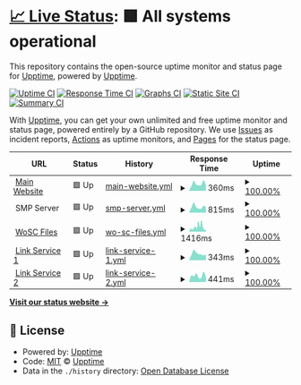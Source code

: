 # [📈 Live Status](https://status.worldofsteelcraft.tk): <!--live status--> **🟩 All systems operational**

This repository contains the open-source uptime monitor and status page for [Upptime](https://upptime.js.org), powered by [Upptime](https://github.com/upptime/upptime).

[![Uptime CI](https://github.com/worldofsteelcraft/statuspage/workflows/Uptime%20CI/badge.svg)](https://github.com/worldofsteelcraft/statuspage/actions?query=workflow%3A%22Uptime+CI%22)
[![Response Time CI](https://github.com/worldofsteelcraft/statuspage/workflows/Response%20Time%20CI/badge.svg)](https://github.com/worldofsteelcraft/statuspage/actions?query=workflow%3A%22Response+Time+CI%22)
[![Graphs CI](https://github.com/worldofsteelcraft/statuspage/workflows/Graphs%20CI/badge.svg)](https://github.com/worldofsteelcraft/statuspage/actions?query=workflow%3A%22Graphs+CI%22)
[![Static Site CI](https://github.com/worldofsteelcraft/statuspage/workflows/Static%20Site%20CI/badge.svg)](https://github.com/worldofsteelcraft/statuspage/actions?query=workflow%3A%22Static+Site+CI%22)
[![Summary CI](https://github.com/worldofsteelcraft/statuspage/workflows/Summary%20CI/badge.svg)](https://github.com/worldofsteelcraft/statuspage/actions?query=workflow%3A%22Summary+CI%22)

With [Upptime](https://upptime.js.org), you can get your own unlimited and free uptime monitor and status page, powered entirely by a GitHub repository. We use [Issues](https://github.com/upptime/upptime/issues) as incident reports, [Actions](https://github.com/worldofsteelcraft/statuspage/actions) as uptime monitors, and [Pages](https://status.worldofsteelcraft.tk) for the status page.

<!--start: status pages-->
<!-- This summary is generated by Upptime (https://github.com/upptime/upptime) -->
<!-- Do not edit this manually, your changes will be overwritten -->
<!-- prettier-ignore -->
| URL | Status | History | Response Time | Uptime |
| --- | ------ | ------- | ------------- | ------ |
| <img alt="" src="https://icons.duckduckgo.com/ip3/worldofsteelcraft.tk.ico" height="13"> [Main Website](https://worldofsteelcraft.tk) | 🟩 Up | [main-website.yml](https://github.com/worldofsteelcraft/status/commits/HEAD/history/main-website.yml) | <details><summary><img alt="Response time graph" src="./graphs/main-website/response-time-week.png" height="20"> 360ms</summary><br><a href="https://status.worldofsteelcraft.tk/history/main-website"><img alt="Response time 424" src="https://img.shields.io/endpoint?url=https%3A%2F%2Fraw.githubusercontent.com%2Fworldofsteelcraft%2Fstatus%2FHEAD%2Fapi%2Fmain-website%2Fresponse-time.json"></a><br><a href="https://status.worldofsteelcraft.tk/history/main-website"><img alt="24-hour response time 283" src="https://img.shields.io/endpoint?url=https%3A%2F%2Fraw.githubusercontent.com%2Fworldofsteelcraft%2Fstatus%2FHEAD%2Fapi%2Fmain-website%2Fresponse-time-day.json"></a><br><a href="https://status.worldofsteelcraft.tk/history/main-website"><img alt="7-day response time 360" src="https://img.shields.io/endpoint?url=https%3A%2F%2Fraw.githubusercontent.com%2Fworldofsteelcraft%2Fstatus%2FHEAD%2Fapi%2Fmain-website%2Fresponse-time-week.json"></a><br><a href="https://status.worldofsteelcraft.tk/history/main-website"><img alt="30-day response time 398" src="https://img.shields.io/endpoint?url=https%3A%2F%2Fraw.githubusercontent.com%2Fworldofsteelcraft%2Fstatus%2FHEAD%2Fapi%2Fmain-website%2Fresponse-time-month.json"></a><br><a href="https://status.worldofsteelcraft.tk/history/main-website"><img alt="1-year response time 424" src="https://img.shields.io/endpoint?url=https%3A%2F%2Fraw.githubusercontent.com%2Fworldofsteelcraft%2Fstatus%2FHEAD%2Fapi%2Fmain-website%2Fresponse-time-year.json"></a></details> | <details><summary><a href="https://status.worldofsteelcraft.tk/history/main-website">100.00%</a></summary><a href="https://status.worldofsteelcraft.tk/history/main-website"><img alt="All-time uptime 100.00%" src="https://img.shields.io/endpoint?url=https%3A%2F%2Fraw.githubusercontent.com%2Fworldofsteelcraft%2Fstatus%2FHEAD%2Fapi%2Fmain-website%2Fuptime.json"></a><br><a href="https://status.worldofsteelcraft.tk/history/main-website"><img alt="24-hour uptime 100.00%" src="https://img.shields.io/endpoint?url=https%3A%2F%2Fraw.githubusercontent.com%2Fworldofsteelcraft%2Fstatus%2FHEAD%2Fapi%2Fmain-website%2Fuptime-day.json"></a><br><a href="https://status.worldofsteelcraft.tk/history/main-website"><img alt="7-day uptime 100.00%" src="https://img.shields.io/endpoint?url=https%3A%2F%2Fraw.githubusercontent.com%2Fworldofsteelcraft%2Fstatus%2FHEAD%2Fapi%2Fmain-website%2Fuptime-week.json"></a><br><a href="https://status.worldofsteelcraft.tk/history/main-website"><img alt="30-day uptime 100.00%" src="https://img.shields.io/endpoint?url=https%3A%2F%2Fraw.githubusercontent.com%2Fworldofsteelcraft%2Fstatus%2FHEAD%2Fapi%2Fmain-website%2Fuptime-month.json"></a><br><a href="https://status.worldofsteelcraft.tk/history/main-website"><img alt="1-year uptime 100.00%" src="https://img.shields.io/endpoint?url=https%3A%2F%2Fraw.githubusercontent.com%2Fworldofsteelcraft%2Fstatus%2FHEAD%2Fapi%2Fmain-website%2Fuptime-year.json"></a></details>
| <img alt="" src="https://icons.duckduckgo.com/ip3/null.ico" height="13"> SMP Server | 🟩 Up | [smp-server.yml](https://github.com/worldofsteelcraft/status/commits/HEAD/history/smp-server.yml) | <details><summary><img alt="Response time graph" src="./graphs/smp-server/response-time-week.png" height="20"> 815ms</summary><br><a href="https://status.worldofsteelcraft.tk/history/smp-server"><img alt="Response time 841" src="https://img.shields.io/endpoint?url=https%3A%2F%2Fraw.githubusercontent.com%2Fworldofsteelcraft%2Fstatus%2FHEAD%2Fapi%2Fsmp-server%2Fresponse-time.json"></a><br><a href="https://status.worldofsteelcraft.tk/history/smp-server"><img alt="24-hour response time 792" src="https://img.shields.io/endpoint?url=https%3A%2F%2Fraw.githubusercontent.com%2Fworldofsteelcraft%2Fstatus%2FHEAD%2Fapi%2Fsmp-server%2Fresponse-time-day.json"></a><br><a href="https://status.worldofsteelcraft.tk/history/smp-server"><img alt="7-day response time 815" src="https://img.shields.io/endpoint?url=https%3A%2F%2Fraw.githubusercontent.com%2Fworldofsteelcraft%2Fstatus%2FHEAD%2Fapi%2Fsmp-server%2Fresponse-time-week.json"></a><br><a href="https://status.worldofsteelcraft.tk/history/smp-server"><img alt="30-day response time 740" src="https://img.shields.io/endpoint?url=https%3A%2F%2Fraw.githubusercontent.com%2Fworldofsteelcraft%2Fstatus%2FHEAD%2Fapi%2Fsmp-server%2Fresponse-time-month.json"></a><br><a href="https://status.worldofsteelcraft.tk/history/smp-server"><img alt="1-year response time 841" src="https://img.shields.io/endpoint?url=https%3A%2F%2Fraw.githubusercontent.com%2Fworldofsteelcraft%2Fstatus%2FHEAD%2Fapi%2Fsmp-server%2Fresponse-time-year.json"></a></details> | <details><summary><a href="https://status.worldofsteelcraft.tk/history/smp-server">100.00%</a></summary><a href="https://status.worldofsteelcraft.tk/history/smp-server"><img alt="All-time uptime 92.93%" src="https://img.shields.io/endpoint?url=https%3A%2F%2Fraw.githubusercontent.com%2Fworldofsteelcraft%2Fstatus%2FHEAD%2Fapi%2Fsmp-server%2Fuptime.json"></a><br><a href="https://status.worldofsteelcraft.tk/history/smp-server"><img alt="24-hour uptime 100.00%" src="https://img.shields.io/endpoint?url=https%3A%2F%2Fraw.githubusercontent.com%2Fworldofsteelcraft%2Fstatus%2FHEAD%2Fapi%2Fsmp-server%2Fuptime-day.json"></a><br><a href="https://status.worldofsteelcraft.tk/history/smp-server"><img alt="7-day uptime 100.00%" src="https://img.shields.io/endpoint?url=https%3A%2F%2Fraw.githubusercontent.com%2Fworldofsteelcraft%2Fstatus%2FHEAD%2Fapi%2Fsmp-server%2Fuptime-week.json"></a><br><a href="https://status.worldofsteelcraft.tk/history/smp-server"><img alt="30-day uptime 90.08%" src="https://img.shields.io/endpoint?url=https%3A%2F%2Fraw.githubusercontent.com%2Fworldofsteelcraft%2Fstatus%2FHEAD%2Fapi%2Fsmp-server%2Fuptime-month.json"></a><br><a href="https://status.worldofsteelcraft.tk/history/smp-server"><img alt="1-year uptime 92.93%" src="https://img.shields.io/endpoint?url=https%3A%2F%2Fraw.githubusercontent.com%2Fworldofsteelcraft%2Fstatus%2FHEAD%2Fapi%2Fsmp-server%2Fuptime-year.json"></a></details>
| <img alt="" src="https://icons.duckduckgo.com/ip3/files.worldofsteelcraft.tk.ico" height="13"> [WoSC Files](https://files.worldofsteelcraft.tk) | 🟩 Up | [wo-sc-files.yml](https://github.com/worldofsteelcraft/status/commits/HEAD/history/wo-sc-files.yml) | <details><summary><img alt="Response time graph" src="./graphs/wo-sc-files/response-time-week.png" height="20"> 1416ms</summary><br><a href="https://status.worldofsteelcraft.tk/history/wo-sc-files"><img alt="Response time 1554" src="https://img.shields.io/endpoint?url=https%3A%2F%2Fraw.githubusercontent.com%2Fworldofsteelcraft%2Fstatus%2FHEAD%2Fapi%2Fwo-sc-files%2Fresponse-time.json"></a><br><a href="https://status.worldofsteelcraft.tk/history/wo-sc-files"><img alt="24-hour response time 540" src="https://img.shields.io/endpoint?url=https%3A%2F%2Fraw.githubusercontent.com%2Fworldofsteelcraft%2Fstatus%2FHEAD%2Fapi%2Fwo-sc-files%2Fresponse-time-day.json"></a><br><a href="https://status.worldofsteelcraft.tk/history/wo-sc-files"><img alt="7-day response time 1416" src="https://img.shields.io/endpoint?url=https%3A%2F%2Fraw.githubusercontent.com%2Fworldofsteelcraft%2Fstatus%2FHEAD%2Fapi%2Fwo-sc-files%2Fresponse-time-week.json"></a><br><a href="https://status.worldofsteelcraft.tk/history/wo-sc-files"><img alt="30-day response time 1532" src="https://img.shields.io/endpoint?url=https%3A%2F%2Fraw.githubusercontent.com%2Fworldofsteelcraft%2Fstatus%2FHEAD%2Fapi%2Fwo-sc-files%2Fresponse-time-month.json"></a><br><a href="https://status.worldofsteelcraft.tk/history/wo-sc-files"><img alt="1-year response time 1554" src="https://img.shields.io/endpoint?url=https%3A%2F%2Fraw.githubusercontent.com%2Fworldofsteelcraft%2Fstatus%2FHEAD%2Fapi%2Fwo-sc-files%2Fresponse-time-year.json"></a></details> | <details><summary><a href="https://status.worldofsteelcraft.tk/history/wo-sc-files">100.00%</a></summary><a href="https://status.worldofsteelcraft.tk/history/wo-sc-files"><img alt="All-time uptime 99.74%" src="https://img.shields.io/endpoint?url=https%3A%2F%2Fraw.githubusercontent.com%2Fworldofsteelcraft%2Fstatus%2FHEAD%2Fapi%2Fwo-sc-files%2Fuptime.json"></a><br><a href="https://status.worldofsteelcraft.tk/history/wo-sc-files"><img alt="24-hour uptime 100.00%" src="https://img.shields.io/endpoint?url=https%3A%2F%2Fraw.githubusercontent.com%2Fworldofsteelcraft%2Fstatus%2FHEAD%2Fapi%2Fwo-sc-files%2Fuptime-day.json"></a><br><a href="https://status.worldofsteelcraft.tk/history/wo-sc-files"><img alt="7-day uptime 100.00%" src="https://img.shields.io/endpoint?url=https%3A%2F%2Fraw.githubusercontent.com%2Fworldofsteelcraft%2Fstatus%2FHEAD%2Fapi%2Fwo-sc-files%2Fuptime-week.json"></a><br><a href="https://status.worldofsteelcraft.tk/history/wo-sc-files"><img alt="30-day uptime 99.90%" src="https://img.shields.io/endpoint?url=https%3A%2F%2Fraw.githubusercontent.com%2Fworldofsteelcraft%2Fstatus%2FHEAD%2Fapi%2Fwo-sc-files%2Fuptime-month.json"></a><br><a href="https://status.worldofsteelcraft.tk/history/wo-sc-files"><img alt="1-year uptime 99.74%" src="https://img.shields.io/endpoint?url=https%3A%2F%2Fraw.githubusercontent.com%2Fworldofsteelcraft%2Fstatus%2FHEAD%2Fapi%2Fwo-sc-files%2Fuptime-year.json"></a></details>
| <img alt="" src="https://icons.duckduckgo.com/ip3/wosc.tk.ico" height="13"> [Link Service 1](https://wosc.tk) | 🟩 Up | [link-service-1.yml](https://github.com/worldofsteelcraft/status/commits/HEAD/history/link-service-1.yml) | <details><summary><img alt="Response time graph" src="./graphs/link-service-1/response-time-week.png" height="20"> 343ms</summary><br><a href="https://status.worldofsteelcraft.tk/history/link-service-1"><img alt="Response time 419" src="https://img.shields.io/endpoint?url=https%3A%2F%2Fraw.githubusercontent.com%2Fworldofsteelcraft%2Fstatus%2FHEAD%2Fapi%2Flink-service-1%2Fresponse-time.json"></a><br><a href="https://status.worldofsteelcraft.tk/history/link-service-1"><img alt="24-hour response time 309" src="https://img.shields.io/endpoint?url=https%3A%2F%2Fraw.githubusercontent.com%2Fworldofsteelcraft%2Fstatus%2FHEAD%2Fapi%2Flink-service-1%2Fresponse-time-day.json"></a><br><a href="https://status.worldofsteelcraft.tk/history/link-service-1"><img alt="7-day response time 343" src="https://img.shields.io/endpoint?url=https%3A%2F%2Fraw.githubusercontent.com%2Fworldofsteelcraft%2Fstatus%2FHEAD%2Fapi%2Flink-service-1%2Fresponse-time-week.json"></a><br><a href="https://status.worldofsteelcraft.tk/history/link-service-1"><img alt="30-day response time 349" src="https://img.shields.io/endpoint?url=https%3A%2F%2Fraw.githubusercontent.com%2Fworldofsteelcraft%2Fstatus%2FHEAD%2Fapi%2Flink-service-1%2Fresponse-time-month.json"></a><br><a href="https://status.worldofsteelcraft.tk/history/link-service-1"><img alt="1-year response time 419" src="https://img.shields.io/endpoint?url=https%3A%2F%2Fraw.githubusercontent.com%2Fworldofsteelcraft%2Fstatus%2FHEAD%2Fapi%2Flink-service-1%2Fresponse-time-year.json"></a></details> | <details><summary><a href="https://status.worldofsteelcraft.tk/history/link-service-1">100.00%</a></summary><a href="https://status.worldofsteelcraft.tk/history/link-service-1"><img alt="All-time uptime 91.67%" src="https://img.shields.io/endpoint?url=https%3A%2F%2Fraw.githubusercontent.com%2Fworldofsteelcraft%2Fstatus%2FHEAD%2Fapi%2Flink-service-1%2Fuptime.json"></a><br><a href="https://status.worldofsteelcraft.tk/history/link-service-1"><img alt="24-hour uptime 100.00%" src="https://img.shields.io/endpoint?url=https%3A%2F%2Fraw.githubusercontent.com%2Fworldofsteelcraft%2Fstatus%2FHEAD%2Fapi%2Flink-service-1%2Fuptime-day.json"></a><br><a href="https://status.worldofsteelcraft.tk/history/link-service-1"><img alt="7-day uptime 100.00%" src="https://img.shields.io/endpoint?url=https%3A%2F%2Fraw.githubusercontent.com%2Fworldofsteelcraft%2Fstatus%2FHEAD%2Fapi%2Flink-service-1%2Fuptime-week.json"></a><br><a href="https://status.worldofsteelcraft.tk/history/link-service-1"><img alt="30-day uptime 100.00%" src="https://img.shields.io/endpoint?url=https%3A%2F%2Fraw.githubusercontent.com%2Fworldofsteelcraft%2Fstatus%2FHEAD%2Fapi%2Flink-service-1%2Fuptime-month.json"></a><br><a href="https://status.worldofsteelcraft.tk/history/link-service-1"><img alt="1-year uptime 91.67%" src="https://img.shields.io/endpoint?url=https%3A%2F%2Fraw.githubusercontent.com%2Fworldofsteelcraft%2Fstatus%2FHEAD%2Fapi%2Flink-service-1%2Fuptime-year.json"></a></details>
| <img alt="" src="https://icons.duckduckgo.com/ip3/lnksvc2.wosc.tk.ico" height="13"> [Link Service 2](https://lnksvc2.wosc.tk) | 🟩 Up | [link-service-2.yml](https://github.com/worldofsteelcraft/status/commits/HEAD/history/link-service-2.yml) | <details><summary><img alt="Response time graph" src="./graphs/link-service-2/response-time-week.png" height="20"> 441ms</summary><br><a href="https://status.worldofsteelcraft.tk/history/link-service-2"><img alt="Response time 493" src="https://img.shields.io/endpoint?url=https%3A%2F%2Fraw.githubusercontent.com%2Fworldofsteelcraft%2Fstatus%2FHEAD%2Fapi%2Flink-service-2%2Fresponse-time.json"></a><br><a href="https://status.worldofsteelcraft.tk/history/link-service-2"><img alt="24-hour response time 364" src="https://img.shields.io/endpoint?url=https%3A%2F%2Fraw.githubusercontent.com%2Fworldofsteelcraft%2Fstatus%2FHEAD%2Fapi%2Flink-service-2%2Fresponse-time-day.json"></a><br><a href="https://status.worldofsteelcraft.tk/history/link-service-2"><img alt="7-day response time 441" src="https://img.shields.io/endpoint?url=https%3A%2F%2Fraw.githubusercontent.com%2Fworldofsteelcraft%2Fstatus%2FHEAD%2Fapi%2Flink-service-2%2Fresponse-time-week.json"></a><br><a href="https://status.worldofsteelcraft.tk/history/link-service-2"><img alt="30-day response time 604" src="https://img.shields.io/endpoint?url=https%3A%2F%2Fraw.githubusercontent.com%2Fworldofsteelcraft%2Fstatus%2FHEAD%2Fapi%2Flink-service-2%2Fresponse-time-month.json"></a><br><a href="https://status.worldofsteelcraft.tk/history/link-service-2"><img alt="1-year response time 493" src="https://img.shields.io/endpoint?url=https%3A%2F%2Fraw.githubusercontent.com%2Fworldofsteelcraft%2Fstatus%2FHEAD%2Fapi%2Flink-service-2%2Fresponse-time-year.json"></a></details> | <details><summary><a href="https://status.worldofsteelcraft.tk/history/link-service-2">100.00%</a></summary><a href="https://status.worldofsteelcraft.tk/history/link-service-2"><img alt="All-time uptime 91.65%" src="https://img.shields.io/endpoint?url=https%3A%2F%2Fraw.githubusercontent.com%2Fworldofsteelcraft%2Fstatus%2FHEAD%2Fapi%2Flink-service-2%2Fuptime.json"></a><br><a href="https://status.worldofsteelcraft.tk/history/link-service-2"><img alt="24-hour uptime 100.00%" src="https://img.shields.io/endpoint?url=https%3A%2F%2Fraw.githubusercontent.com%2Fworldofsteelcraft%2Fstatus%2FHEAD%2Fapi%2Flink-service-2%2Fuptime-day.json"></a><br><a href="https://status.worldofsteelcraft.tk/history/link-service-2"><img alt="7-day uptime 100.00%" src="https://img.shields.io/endpoint?url=https%3A%2F%2Fraw.githubusercontent.com%2Fworldofsteelcraft%2Fstatus%2FHEAD%2Fapi%2Flink-service-2%2Fuptime-week.json"></a><br><a href="https://status.worldofsteelcraft.tk/history/link-service-2"><img alt="30-day uptime 99.95%" src="https://img.shields.io/endpoint?url=https%3A%2F%2Fraw.githubusercontent.com%2Fworldofsteelcraft%2Fstatus%2FHEAD%2Fapi%2Flink-service-2%2Fuptime-month.json"></a><br><a href="https://status.worldofsteelcraft.tk/history/link-service-2"><img alt="1-year uptime 91.65%" src="https://img.shields.io/endpoint?url=https%3A%2F%2Fraw.githubusercontent.com%2Fworldofsteelcraft%2Fstatus%2FHEAD%2Fapi%2Flink-service-2%2Fuptime-year.json"></a></details>

<!--end: status pages-->

[**Visit our status website →**](https://status.worldofsteelcraft.tk)

## 📄 License

- Powered by: [Upptime](https://github.com/upptime/upptime)
- Code: [MIT](./LICENSE) © [Upptime](https://upptime.js.org)
- Data in the `./history` directory: [Open Database License](https://opendatacommons.org/licenses/odbl/1-0/)
